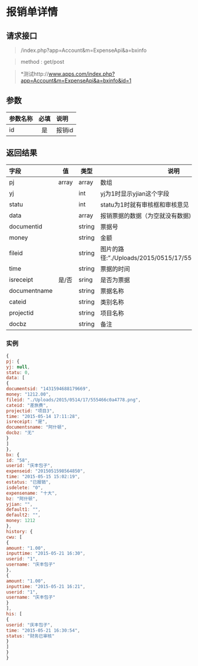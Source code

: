 # 报销单详情
## 请求接口 

> /index.php?app=Account&m=ExpenseApi&a=bxinfo

>  method : get/post

> *测试http://www.apps.com/index.php?app=Account&m=ExpenseApi&a=bxinfo&id=1
## 参数

| 参数名称      |    必填 | 说明  |
| :-------- | :--------:| :-- |
|id| 是| 报销id |

## 返回结果
|字段 |  值| 类型 | 说明|
|:----|----|----|-----|
|pj|array |array|数组|
|  yj||int|yj为1时显示yjian这个字段|
|  statu||int|statu为1时就有审核框和审核意见|
|  data||array|报销票据的数据（为空就没有数据)|
|    documentid||string|票据号|
|    money ||string|金额|
|    fileid||string|图片的路径:”./Uploads/2015/0515/17/5555bad8752ce.png”|
|    time  ||string|票据的时间|
|    isreceipt| 是/否 |sring|是否为票据|
|    documentname|  |string|票据名称|
|    cateid|  |string|类别名称|
|    projectid|  |string|项目名称|
|    docbz|  |string|备注|


### 实例

``` javascript
{
pj: {
yj: null,
statu: 0,
data: [
{
documentsid: "1431594688179669",
money: "1212.00",
fileid: "./Uploads/2015/0514/17/555466c0a4778.png",
cateid: "差旅费",
projectid: "项目3",
time: "2015-05-14 17:11:28",
isreceipt: "是",
documentsname: "阿什顿",
docbz: "无"
}
]
},
bx: {
id: "58",
userid: "庆丰包子",
expenseid: "2015051598564850",
time: "2015-05-15 15:02:19",
estatus: "已报销",
isdelete: "0",
expensename: "十大",
bz: "阿什顿",
yjian: "",
default1: "",
default2: "",
money: 1212
},
history: {
cwu: [
{
amount: "1.00",
inputtime: "2015-05-21 16:30",
userid: "1",
username: "庆丰包子"
},
{
amount: "1.00",
inputtime: "2015-05-21 16:21",
userid: "1",
username: "庆丰包子"
}
],
his: [
{
userid: "庆丰包子",
time: "2015-05-21 16:30:54",
status: "财务已审核"
}
]
}
}